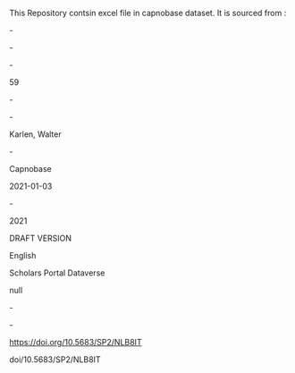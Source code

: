 This Repository contsin excel file in capnobase dataset. It is sourced from :
<?xml version="1.0" encoding="UTF-8"?>

-<xml>


-<records>


-<record>

<ref-type name="Dataset">59</ref-type>


-<contributors>


-<authors>

<author>Karlen, Walter</author>

</authors>

</contributors>


-<titles>

<title>CapnoBase IEEE TBME Respiratory Rate Benchmark</title>

<tertiary-title>Capnobase</tertiary-title>

</titles>

<section>2021-01-03</section>


-<dates>

<year>2021</year>

</dates>

<edition>DRAFT VERSION</edition>

<language>English</language>

<publisher>Scholars Portal Dataverse</publisher>

<reviewed-item>null</reviewed-item>


-<urls>


-<related-urls>

<url>https://doi.org/10.5683/SP2/NLB8IT</url>

</related-urls>

</urls>

<electronic-resource-num>doi/10.5683/SP2/NLB8IT</electronic-resource-num>

</record>

</records>

</xml>
